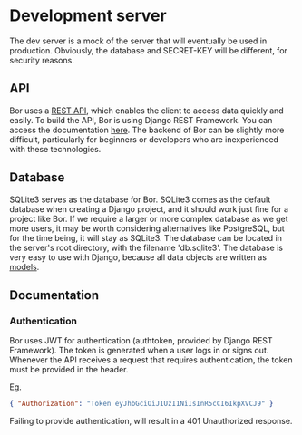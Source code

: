 # Development server

The dev server is a mock of the server that will eventually be used in production.
Obviously, the database and SECRET-KEY will be different, for security reasons.


## API
Bor uses a [REST API](https://www.redhat.com/en/topics/api/what-is-a-rest-api), which enables the client to access
data quickly and easily. To build the API, Bor is using Django REST Framework. You can access
the documentation [here](https://www.django-rest-framework.org/). The backend of Bor can be slightly more difficult, 
particularly for beginners or developers who are inexperienced with these technologies. 

## Database
SQLite3 serves as the database for Bor. SQLite3 comes as the default database when creating a Django project, and it should
work just fine for a project like Bor. If we require a larger or more complex database as we get more users, it may be worth considering
alternatives like PostgreSQL, but for the time being, it will stay as SQLite3. The database can be located in the server's root
directory, with the filename 'db.sqlite3'. The database is very easy to use with Django, because all data objects are written
as [models](https://docs.djangoproject.com/en/4.0/topics/db/models/).

## Documentation

### Authentication
Bor uses JWT for authentication (authtoken, provided by Django REST Framework). The token is generated when a user logs in or signs out.
Whenever the API receives a request that requires authentication, the token must be provided in the header.

Eg.
```json
{ "Authorization": "Token eyJhbGciOiJIUzI1NiIsInR5cCI6IkpXVCJ9" }
```

Failing to provide authentication, will result in a 401 Unauthorized response. 
